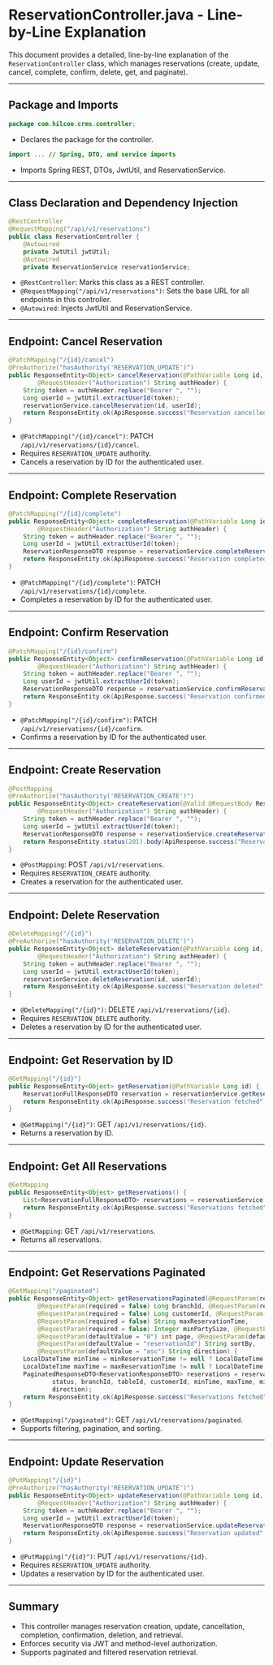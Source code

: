 # ReservationController.java - Line-by-Line Explanation

This document provides a detailed, line-by-line explanation of the `ReservationController` class, which manages reservations (create, update, cancel, complete, confirm, delete, get, and paginate).

---

## Package and Imports

```java
package com.hilcoe.crms.controller;
```
- Declares the package for the controller.

```java
import ... // Spring, DTO, and service imports
```
- Imports Spring REST, DTOs, JwtUtil, and ReservationService.

---

## Class Declaration and Dependency Injection

```java
@RestController
@RequestMapping("/api/v1/reservations")
public class ReservationController {
    @Autowired
    private JwtUtil jwtUtil;
    @Autowired
    private ReservationService reservationService;
```
- `@RestController`: Marks this class as a REST controller.
- `@RequestMapping("/api/v1/reservations")`: Sets the base URL for all endpoints in this controller.
- `@Autowired`: Injects JwtUtil and ReservationService.

---

## Endpoint: Cancel Reservation

```java
@PatchMapping("/{id}/cancel")
@PreAuthorize("hasAuthority('RESERVATION_UPDATE')")
public ResponseEntity<Object> cancelReservation(@PathVariable Long id,
        @RequestHeader("Authorization") String authHeader) {
    String token = authHeader.replace("Bearer ", "");
    Long userId = jwtUtil.extractUserId(token);
    reservationService.cancelReservation(id, userId);
    return ResponseEntity.ok(ApiResponse.success("Reservation cancelled", null));
}
```
- `@PatchMapping("/{id}/cancel")`: PATCH `/api/v1/reservations/{id}/cancel`.
- Requires `RESERVATION_UPDATE` authority.
- Cancels a reservation by ID for the authenticated user.

---

## Endpoint: Complete Reservation

```java
@PatchMapping("/{id}/complete")
public ResponseEntity<Object> completeReservation(@PathVariable Long id,
        @RequestHeader("Authorization") String authHeader) {
    String token = authHeader.replace("Bearer ", "");
    Long userId = jwtUtil.extractUserId(token);
    ReservationResponseDTO response = reservationService.completeReservation(id, userId);
    return ResponseEntity.ok(ApiResponse.success("Reservation completed", response));
}
```
- `@PatchMapping("/{id}/complete")`: PATCH `/api/v1/reservations/{id}/complete`.
- Completes a reservation by ID for the authenticated user.

---

## Endpoint: Confirm Reservation

```java
@PatchMapping("/{id}/confirm")
public ResponseEntity<Object> confirmReservation(@PathVariable Long id,
        @RequestHeader("Authorization") String authHeader) {
    String token = authHeader.replace("Bearer ", "");
    Long userId = jwtUtil.extractUserId(token);
    ReservationResponseDTO response = reservationService.confirmReservation(id, userId);
    return ResponseEntity.ok(ApiResponse.success("Reservation confirmed", response));
}
```
- `@PatchMapping("/{id}/confirm")`: PATCH `/api/v1/reservations/{id}/confirm`.
- Confirms a reservation by ID for the authenticated user.

---

## Endpoint: Create Reservation

```java
@PostMapping
@PreAuthorize("hasAuthority('RESERVATION_CREATE')")
public ResponseEntity<Object> createReservation(@Valid @RequestBody ReservationCreateDTO dto,
        @RequestHeader("Authorization") String authHeader) {
    String token = authHeader.replace("Bearer ", "");
    Long userId = jwtUtil.extractUserId(token);
    ReservationResponseDTO response = reservationService.createReservation(dto, userId);
    return ResponseEntity.status(201).body(ApiResponse.success("Reservation created", response));
}
```
- `@PostMapping`: POST `/api/v1/reservations`.
- Requires `RESERVATION_CREATE` authority.
- Creates a reservation for the authenticated user.

---

## Endpoint: Delete Reservation

```java
@DeleteMapping("/{id}")
@PreAuthorize("hasAuthority('RESERVATION_DELETE')")
public ResponseEntity<Object> deleteReservation(@PathVariable Long id,
        @RequestHeader("Authorization") String authHeader) {
    String token = authHeader.replace("Bearer ", "");
    Long userId = jwtUtil.extractUserId(token);
    reservationService.deleteReservation(id, userId);
    return ResponseEntity.ok(ApiResponse.success("Reservation deleted", null));
}
```
- `@DeleteMapping("/{id}")`: DELETE `/api/v1/reservations/{id}`.
- Requires `RESERVATION_DELETE` authority.
- Deletes a reservation by ID for the authenticated user.

---

## Endpoint: Get Reservation by ID

```java
@GetMapping("/{id}")
public ResponseEntity<Object> getReservation(@PathVariable Long id) {
    ReservationFullResponseDTO reservation = reservationService.getReservation(id);
    return ResponseEntity.ok(ApiResponse.success("Reservation fetched", reservation));
}
```
- `@GetMapping("/{id}")`: GET `/api/v1/reservations/{id}`.
- Returns a reservation by ID.

---

## Endpoint: Get All Reservations

```java
@GetMapping
public ResponseEntity<Object> getReservations() {
    List<ReservationFullResponseDTO> reservations = reservationService.getReservations();
    return ResponseEntity.ok(ApiResponse.success("Reservations fetched", reservations));
}
```
- `@GetMapping`: GET `/api/v1/reservations`.
- Returns all reservations.

---

## Endpoint: Get Reservations Paginated

```java
@GetMapping("/paginated")
public ResponseEntity<Object> getReservationsPaginated(@RequestParam(required = false) String status,
        @RequestParam(required = false) Long branchId, @RequestParam(required = false) Long tableId,
        @RequestParam(required = false) Long customerId, @RequestParam(required = false) String minReservationTime,
        @RequestParam(required = false) String maxReservationTime,
        @RequestParam(required = false) Integer minPartySize, @RequestParam(required = false) Integer maxPartySize,
        @RequestParam(defaultValue = "0") int page, @RequestParam(defaultValue = "10") int size,
        @RequestParam(defaultValue = "reservationId") String sortBy,
        @RequestParam(defaultValue = "asc") String direction) {
    LocalDateTime minTime = minReservationTime != null ? LocalDateTime.parse(minReservationTime) : null;
    LocalDateTime maxTime = maxReservationTime != null ? LocalDateTime.parse(maxReservationTime) : null;
    PaginatedResponseDTO<ReservationResponseDTO> reservations = reservationService.getReservationsPaginatedAdvanced(
            status, branchId, tableId, customerId, minTime, maxTime, minPartySize, maxPartySize, page, size, sortBy,
            direction);
    return ResponseEntity.ok(ApiResponse.success("Reservations fetched", reservations));
}
```
- `@GetMapping("/paginated")`: GET `/api/v1/reservations/paginated`.
- Supports filtering, pagination, and sorting.

---

## Endpoint: Update Reservation

```java
@PutMapping("/{id}")
@PreAuthorize("hasAuthority('RESERVATION_UPDATE')")
public ResponseEntity<Object> updateReservation(@PathVariable Long id, @Valid @RequestBody ReservationUpdateDTO dto,
        @RequestHeader("Authorization") String authHeader) {
    String token = authHeader.replace("Bearer ", "");
    Long userId = jwtUtil.extractUserId(token);
    ReservationResponseDTO response = reservationService.updateReservation(id, dto, userId);
    return ResponseEntity.ok(ApiResponse.success("Reservation updated", response));
}
```
- `@PutMapping("/{id}")`: PUT `/api/v1/reservations/{id}`.
- Requires `RESERVATION_UPDATE` authority.
- Updates a reservation by ID for the authenticated user.

---

## Summary

- This controller manages reservation creation, update, cancellation, completion, confirmation, deletion, and retrieval.
- Enforces security via JWT and method-level authorization.
- Supports paginated and filtered reservation retrieval.

